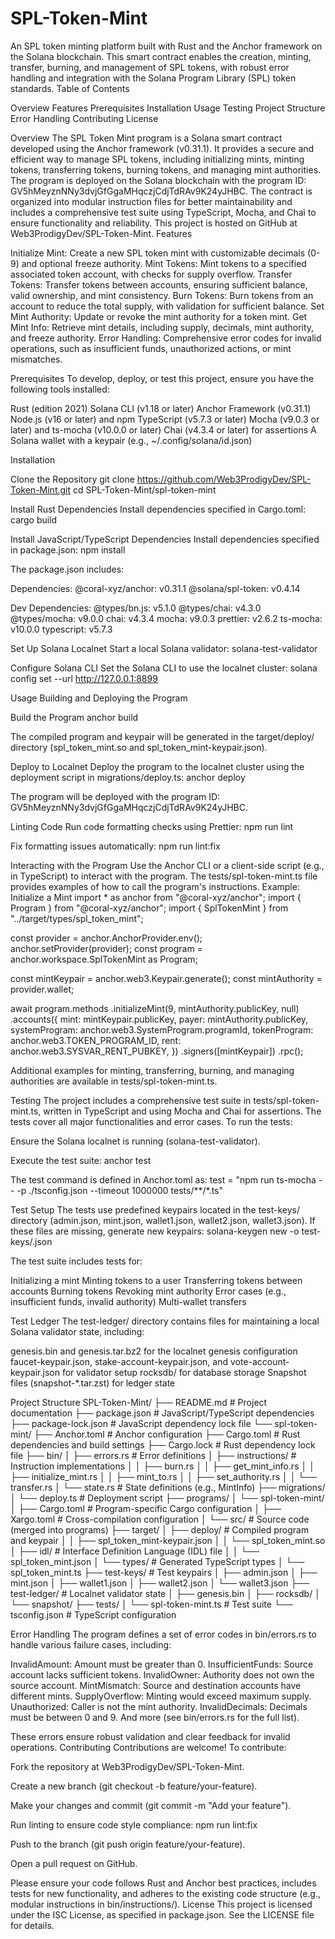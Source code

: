 # SPL-Token-Mint
An SPL token minting platform built with Rust and the Anchor framework on the Solana blockchain. This smart contract enables the creation, minting, transfer, burning, and management of SPL tokens, with robust error handling and integration with the Solana Program Library (SPL) token standards.
Table of Contents

Overview
Features
Prerequisites
Installation
Usage
Testing
Project Structure
Error Handling
Contributing
License

Overview
The SPL Token Mint program is a Solana smart contract developed using the Anchor framework (v0.31.1). It provides a secure and efficient way to manage SPL tokens, including initializing mints, minting tokens, transferring tokens, burning tokens, and managing mint authorities. The program is deployed on the Solana blockchain with the program ID: GV5hMeyznNNy3dvjGfGgaMHqczjCdjTdRAv9K24yJHBC.
The contract is organized into modular instruction files for better maintainability and includes a comprehensive test suite using TypeScript, Mocha, and Chai to ensure functionality and reliability. This project is hosted on GitHub at Web3ProdigyDev/SPL-Token-Mint.
Features

Initialize Mint: Create a new SPL token mint with customizable decimals (0-9) and optional freeze authority.
Mint Tokens: Mint tokens to a specified associated token account, with checks for supply overflow.
Transfer Tokens: Transfer tokens between accounts, ensuring sufficient balance, valid ownership, and mint consistency.
Burn Tokens: Burn tokens from an account to reduce the total supply, with validation for sufficient balance.
Set Mint Authority: Update or revoke the mint authority for a token mint.
Get Mint Info: Retrieve mint details, including supply, decimals, mint authority, and freeze authority.
Error Handling: Comprehensive error codes for invalid operations, such as insufficient funds, unauthorized actions, or mint mismatches.

Prerequisites
To develop, deploy, or test this project, ensure you have the following tools installed:

Rust (edition 2021)
Solana CLI (v1.18 or later)
Anchor Framework (v0.31.1)
Node.js (v16 or later) and npm
TypeScript (v5.7.3 or later)
Mocha (v9.0.3 or later) and ts-mocha (v10.0.0 or later)
Chai (v4.3.4 or later) for assertions
A Solana wallet with a keypair (e.g., ~/.config/solana/id.json)

Installation

Clone the Repository
git clone https://github.com/Web3ProdigyDev/SPL-Token-Mint.git
cd SPL-Token-Mint/spl-token-mint


Install Rust Dependencies
Install dependencies specified in Cargo.toml:
cargo build


Install JavaScript/TypeScript Dependencies
Install dependencies specified in package.json:
npm install

The package.json includes:

Dependencies:
@coral-xyz/anchor: v0.31.1
@solana/spl-token: v0.4.14


Dev Dependencies:
@types/bn.js: v5.1.0
@types/chai: v4.3.0
@types/mocha: v9.0.0
chai: v4.3.4
mocha: v9.0.3
prettier: v2.6.2
ts-mocha: v10.0.0
typescript: v5.7.3




Set Up Solana Localnet
Start a local Solana validator:
solana-test-validator


Configure Solana CLI
Set the Solana CLI to use the localnet cluster:
solana config set --url http://127.0.0.1:8899



Usage
Building and Deploying the Program

Build the Program
anchor build

The compiled program and keypair will be generated in the target/deploy/ directory (spl_token_mint.so and spl_token_mint-keypair.json).

Deploy to Localnet
Deploy the program to the localnet cluster using the deployment script in migrations/deploy.ts:
anchor deploy

The program will be deployed with the program ID: GV5hMeyznNNy3dvjGfGgaMHqczjCdjTdRAv9K24yJHBC.

Linting Code
Run code formatting checks using Prettier:
npm run lint

Fix formatting issues automatically:
npm run lint:fix


Interacting with the Program
Use the Anchor CLI or a client-side script (e.g., in TypeScript) to interact with the program. The tests/spl-token-mint.ts file provides examples of how to call the program's instructions.
Example: Initialize a Mint
import * as anchor from "@coral-xyz/anchor";
import { Program } from "@coral-xyz/anchor";
import { SplTokenMint } from "../target/types/spl_token_mint";

const provider = anchor.AnchorProvider.env();
anchor.setProvider(provider);
const program = anchor.workspace.SplTokenMint as Program<SplTokenMint>;

const mintKeypair = anchor.web3.Keypair.generate();
const mintAuthority = provider.wallet;

await program.methods
  .initializeMint(9, mintAuthority.publicKey, null)
  .accounts({
    mint: mintKeypair.publicKey,
    payer: mintAuthority.publicKey,
    systemProgram: anchor.web3.SystemProgram.programId,
    tokenProgram: anchor.web3.TOKEN_PROGRAM_ID,
    rent: anchor.web3.SYSVAR_RENT_PUBKEY,
  })
  .signers([mintKeypair])
  .rpc();

Additional examples for minting, transferring, burning, and managing authorities are available in tests/spl-token-mint.ts.


Testing
The project includes a comprehensive test suite in tests/spl-token-mint.ts, written in TypeScript and using Mocha and Chai for assertions. The tests cover all major functionalities and error cases.
To run the tests:

Ensure the Solana localnet is running (solana-test-validator).

Execute the test suite:
anchor test

The test command is defined in Anchor.toml as:
test = "npm run ts-mocha -- -p ./tsconfig.json --timeout 1000000 tests/**/*.ts"



Test Setup
The tests use predefined keypairs located in the test-keys/ directory (admin.json, mint.json, wallet1.json, wallet2.json, wallet3.json). If these files are missing, generate new keypairs:
solana-keygen new -o test-keys/<filename>.json

The test suite includes tests for:

Initializing a mint
Minting tokens to a user
Transferring tokens between accounts
Burning tokens
Revoking mint authority
Error cases (e.g., insufficient funds, invalid authority)
Multi-wallet transfers

Test Ledger
The test-ledger/ directory contains files for maintaining a local Solana validator state, including:

genesis.bin and genesis.tar.bz2 for the localnet genesis configuration
faucet-keypair.json, stake-account-keypair.json, and vote-account-keypair.json for validator setup
rocksdb/ for database storage
Snapshot files (snapshot-*.tar.zst) for ledger state

Project Structure
SPL-Token-Mint/
├── README.md                # Project documentation
├── package.json             # JavaScript/TypeScript dependencies
├── package-lock.json        # JavaScript dependency lock file
└── spl-token-mint/
    ├── Anchor.toml          # Anchor configuration
    ├── Cargo.toml           # Rust dependencies and build settings
    ├── Cargo.lock           # Rust dependency lock file
    ├── bin/
    │   ├── errors.rs        # Error definitions
    │   ├── instructions/    # Instruction implementations
    │   │   ├── burn.rs
    │   │   ├── get_mint_info.rs
    │   │   ├── initialize_mint.rs
    │   │   ├── mint_to.rs
    │   │   ├── set_authority.rs
    │   │   └── transfer.rs
    │   └── state.rs         # State definitions (e.g., MintInfo)
    ├── migrations/
    │   └── deploy.ts        # Deployment script
    ├── programs/
    │   └── spl-token-mint/
    │       ├── Cargo.toml   # Program-specific Cargo configuration
    │       ├── Xargo.toml   # Cross-compilation configuration
    │       └── src/        # Source code (merged into programs)
    ├── target/
    │   ├── deploy/         # Compiled program and keypair
    │   │   ├── spl_token_mint-keypair.json
    │   │   └── spl_token_mint.so
    │   ├── idl/            # Interface Definition Language (IDL) file
    │   │   └── spl_token_mint.json
    │   └── types/          # Generated TypeScript types
    │       └── spl_token_mint.ts
    ├── test-keys/          # Test keypairs
    │   ├── admin.json
    │   ├── mint.json
    │   ├── wallet1.json
    │   ├── wallet2.json
    │   └── wallet3.json
    ├── test-ledger/        # Localnet validator state
    │   ├── genesis.bin
    │   ├── rocksdb/
    │   └── snapshot/
    ├── tests/
    │   └── spl-token-mint.ts # Test suite
    └── tsconfig.json        # TypeScript configuration

Error Handling
The program defines a set of error codes in bin/errors.rs to handle various failure cases, including:

InvalidAmount: Amount must be greater than 0.
InsufficientFunds: Source account lacks sufficient tokens.
InvalidOwner: Authority does not own the source account.
MintMismatch: Source and destination accounts have different mints.
SupplyOverflow: Minting would exceed maximum supply.
Unauthorized: Caller is not the mint authority.
InvalidDecimals: Decimals must be between 0 and 9.
And more (see bin/errors.rs for the full list).

These errors ensure robust validation and clear feedback for invalid operations.
Contributing
Contributions are welcome! To contribute:

Fork the repository at Web3ProdigyDev/SPL-Token-Mint.

Create a new branch (git checkout -b feature/your-feature).

Make your changes and commit (git commit -m "Add your feature").

Run linting to ensure code style compliance:
npm run lint:fix


Push to the branch (git push origin feature/your-feature).

Open a pull request on GitHub.


Please ensure your code follows Rust and Anchor best practices, includes tests for new functionality, and adheres to the existing code structure (e.g., modular instructions in bin/instructions/).
License
This project is licensed under the ISC License, as specified in package.json. See the LICENSE file for details.
